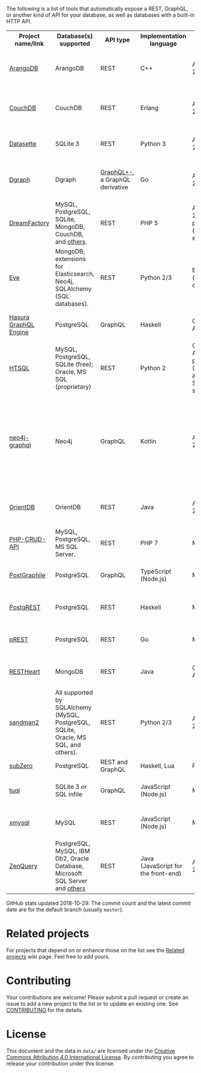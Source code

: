 The following is a list of tools that automatically expose a REST, GraphQL, or another kind of API for your database, as well as databases with a built-in HTTP API.

<table>
  <tr>
    <th>Project name/link</th>
    <th>Database(s) supported</th>
    <th>API type</th>
    <th>Implementation language</th>
    <th>License</th>
    <th>GitHub stats</th>
    <th>Notes</th>
  </tr>
  <tr>
    <td><a href="https://github.com/arangodb/arangodb">ArangoDB</a></td>
    <td>ArangoDB</td>
    <td>REST</td>
    <td>C++</td>
    <td>Apache 2.0</td>
    <td>6613 ★; 43759 commits, latest 2018-10-29</td>
    <td>A database with a built-in REST API. <a href="https://hub.docker.com/r/arangodb/arangodb/">Official Docker image</a>.</td>
  </tr>
  <tr>
    <td><a href="https://github.com/apache/couchdb">CouchDB</a></td>
    <td>CouchDB</td>
    <td>REST</td>
    <td>Erlang</td>
    <td>Apache 2.0</td>
    <td>3901 ★; 11333 commits, latest 2018-10-29</td>
    <td>A database with a built-in REST API. <a href="https://hub.docker.com/r/_/couchdb/">Official Docker image</a>.</td>
  </tr>
  <tr>
    <td><a href="https://github.com/simonw/datasette">Datasette</a></td>
    <td>SQLite 3</td>
    <td>REST</td>
    <td>Python 3</td>
    <td>Apache 2.0</td>
    <td>2063 ★; 560 commits, latest 2018-10-27</td>
    <td>Read-only. <a href="https://hub.docker.com/r/terranodo/datasette/">Official Docker image</a>.</td>
  </tr>
  <tr>
    <td><a href="https://github.com/dgraph-io/dgraph">Dgraph</a></td>
    <td>Dgraph</td>
    <td><a href="https://docs.dgraph.io/query-language/">GraphQL+-</a>, a GraphQL derivative</td>
    <td>Go</td>
    <td>Apache 2.0</td>
    <td>6617 ★; 2669 commits, latest 2018-10-29</td>
    <td>A database with a built-in GraphQL-like API. <a href="https://hub.docker.com/r/dgraph/dgraph/">Official Docker image</a>.</td>
  </tr>
  <tr>
    <td><a href="https://github.com/dreamfactorysoftware/dreamfactory">DreamFactory</a></td>
    <td>MySQL, PostgreSQL, SQLite, MongoDB, CouchDB, and <a href="https://www.dreamfactory.com/products">others</a>.</td>
    <td>REST</td>
    <td>PHP 5</td>
    <td>Apache 2.0, proprietary (optional extras)</td>
    <td>856 ★; 813 commits, latest 2018-09-19</td>
    <td><a href="https://hub.docker.com/r/dreamfactorysoftware/df-docker/">Official Docker image</a>.</td>
  </tr>
  <tr>
    <td><a href="https://github.com/pyeve/eve">Eve</a></td>
    <td>MongoDB; extensions for Elasticsearch, Neo4j, SQLAlchemy (SQL databases).</td>
    <td>REST</td>
    <td>Python 2/3</td>
    <td>BSD (three-clause)</td>
    <td>5302 ★; 2910 commits, latest 2018-10-11</td>
    <td>The SQLAlchemy extension isn't automatic. It requires the user to write SQLAlchemy mappings.</td>
  </tr>
  <tr>
    <td><a href="https://github.com/hasura/graphql-engine">Hasura GraphQL Engine</a></td>
    <td>PostgreSQL</td>
    <td>GraphQL</td>
    <td>Haskell</td>
    <td>GNU AGPLv3</td>
    <td>4721 ★; 386 commits, latest 2018-10-29</td>
    <td><a href="https://hub.docker.com/r/hasura/graphql-engine/">Official Docker image</a>.</td>
  </tr>
  <tr>
    <td><a href="https://bitbucket.org/prometheus/htsql/src">HTSQL</a></td>
    <td>MySQL, PostgreSQL, SQLite (free); Oracle, MS SQL (proprietary)</td>
    <td>REST</td>
    <td>Python 2</td>
    <td>GNU AGPLv3, proprietary (Oracle and MS SQL support)</td>
    <td>n/a</td>
    <td></td>
  </tr>
  <tr>
    <td><a href="https://github.com/neo4j-graphql/neo4j-graphql">neo4j-graphql</a></td>
    <td>Neo4j</td>
    <td>GraphQL</td>
    <td>Kotlin</td>
    <td>Apache 2.0</td>
    <td>244 ★; 129 commits, latest 2018-05-16</td>
    <td>Can generate a GraphQL API from an existing database or derive a new database model from a GraphQL schema and auto-generate the resolvers.</td>
  </tr>
  <tr>
    <td><a href="https://github.com/orientechnologies/orientdb">OrientDB</a></td>
    <td>OrientDB</td>
    <td>REST</td>
    <td>Java</td>
    <td>Apache 2.0</td>
    <td>3646 ★; 17519 commits, latest 2018-10-29</td>
    <td>A database with a built-in REST API. <a href="https://store.docker.com/images/orientdb">Official Docker image</a>.</td>
  </tr>
  <tr>
    <td><a href="https://github.com/mevdschee/php-crud-api">PHP-CRUD-API</a></td>
    <td>MySQL, PostgreSQL, MS SQL Server.</td>
    <td>REST</td>
    <td>PHP 7</td>
    <td>MIT</td>
    <td>1753 ★; 1267 commits, latest 2018-10-25</td>
    <td>Supports GIS + automatic OpenAPI 3.0 docs.</td>
  </tr>
  <tr>
    <td><a href="https://github.com/graphile/postgraphile">PostGraphile</a></td>
    <td>PostgreSQL</td>
    <td>GraphQL</td>
    <td>TypeScript (Node.js)</td>
    <td>MIT</td>
    <td>6197 ★; 980 commits, latest 2018-10-29</td>
    <td>Formerly &quot;PostGraphQL&quot;, <a href="https://hub.docker.com/r/postgraphql/postgraphql/">Official Docker image</a>.</td>
  </tr>
  <tr>
    <td><a href="https://github.com/PostgREST/postgrest">PostgREST</a></td>
    <td>PostgreSQL</td>
    <td>REST</td>
    <td>Haskell</td>
    <td>MIT</td>
    <td>11442 ★; 1432 commits, latest 2018-10-21</td>
    <td><a href="https://hub.docker.com/r/postgrest/postgrest/">Official Docker image</a>.</td>
  </tr>
  <tr>
    <td><a href="https://github.com/prest/prest">pREST</a></td>
    <td>PostgreSQL</td>
    <td>REST</td>
    <td>Go</td>
    <td>MIT</td>
    <td>1854 ★; 440 commits, latest 2018-09-04</td>
    <td><a href="https://hub.docker.com/r/prest/prest/">Official Docker image</a>.</td>
  </tr>
  <tr>
    <td><a href="https://github.com/SoftInstigate/restheart">RESTHeart</a></td>
    <td>MongoDB</td>
    <td>REST</td>
    <td>Java</td>
    <td>GNU AGPLv3</td>
    <td>499 ★; 1540 commits, latest 2018-10-19</td>
    <td><a href="https://hub.docker.com/r/softinstigate/restheart/">Official Docker image</a>.</td>
  </tr>
  <tr>
    <td><a href="https://github.com/jeffknupp/sandman2">sandman2</a></td>
    <td>All supported by SQLAlchemy (MySQL, PostgreSQL, SQLite, Oracle, MS SQL, and others).</td>
    <td>REST</td>
    <td>Python 2/3</td>
    <td>Apache 2.0</td>
    <td>839 ★; 142 commits, latest 2018-10-29</td>
    <td></td>
  </tr>
  <tr>
    <td><a href="https://subzero.cloud">subZero</a></td>
    <td>PostgreSQL</td>
    <td>REST and GraphQL</td>
    <td>Haskell, Lua</td>
    <td>Proprietary</td>
    <td>n/a</td>
    <td></td>
  </tr>
  <tr>
    <td><a href="https://github.com/bradleyboy/tuql">tuql</a></td>
    <td>SQLite 3 or SQL infile</td>
    <td>GraphQL</td>
    <td>JavaScript (Node.js)</td>
    <td>MIT</td>
    <td>279 ★; 52 commits, latest 2018-02-16</td>
    <td></td>
  </tr>
  <tr>
    <td><a href="https://github.com/o1lab/xmysql">xmysql</a></td>
    <td>MySQL</td>
    <td>REST</td>
    <td>JavaScript (Node.js)</td>
    <td>MIT</td>
    <td>3329 ★; 266 commits, latest 2018-09-28</td>
    <td><a href="https://hub.docker.com/r/markuman/xmysql/">Official Docker image</a>.</td>
  </tr>
  <tr>
    <td><a href="https://github.com/BjoernKW/ZenQuery">ZenQuery</a></td>
    <td>PostgreSQL, MySQL, IBM Db2, Oracle Database, Microsoft SQL Server and <a href="https://github.com/BjoernKW/ZenQuery#database">others</a></td>
    <td>REST</td>
    <td>Java (JavaScript for the front-end)</td>
    <td>Apache 2.0</td>
    <td>33 ★; 283 commits, latest 2018-10-16</td>
    <td>Read-only.</td>
  </tr>
</table>


GitHub stats updated 2018-10-29. The commit count and the latest commit date are for the default branch (usually `master`).

# Related projects

For projects that depend on or enhance those on the list see the [Related projects](https://github.com/dbohdan/automatic-api/wiki/Related-projects) wiki page. Feel free to add yours.

# Contributing

Your contributions are welcome! Please submit a pull request or create an issue to add a new project to the list or to update an existing one. See [CONTRIBUTING](./CONTRIBUTING.md) for the details.

# License

This document and the data in `data/` are licensed under the [Creative Commons Attribution 4.0 International License](http://creativecommons.org/licenses/by/4.0/). By contributing you agree to release your contribution under this license.
